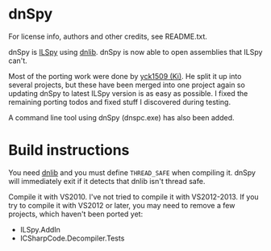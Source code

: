 dnSpy
=====

For license info, authors and other credits, see README.txt.

dnSpy is [ILSpy](https://github.com/icsharpcode/ILSpy) using [dnlib](https://github.com/0xd4d/dnlib). dnSpy is now able to open assemblies that ILSpy can't.

Most of the porting work were done by [yck1509 (Ki)](https://github.com/yck1509). He split it up into several projects, but these have been merged into one project again so updating dnSpy to latest ILSpy version is as easy as possible. I fixed the remaining porting todos and fixed stuff I discovered during testing.

A command line tool using dnSpy (dnspc.exe) has also been added.

Build instructions
==================

You need [dnlib](https://github.com/0xd4d/dnlib) and you must define `THREAD_SAFE` when compiling it. dnSpy will immediately exit if it detects that dnlib isn't thread safe.

Compile it with VS2010. I've not tried to compile it with VS2012-2013. If you try to compile it with VS2012 or later, you may need to remove a few projects, which haven't been ported yet:

* ILSpy.AddIn
* ICSharpCode.Decompiler.Tests
